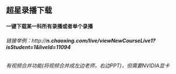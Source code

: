 ## 超星录播下载
#### 一键下载某一科所有录播或者单个录播
###### 链接举例：http://***n.chaoxing.com/live/viewNewCourseLive1?isStudent=1&liveId=11094***
###### 有视频合并功能(将视频合并成左边老师，右边PPT)，但需要NVIDIA显卡
